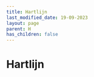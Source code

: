 ```yaml
---
title: Hartlijn
last_modified_date: 19-09-2023
layout: page
parent: H
has_children: false
---
```


Hartlijn
========

